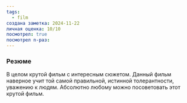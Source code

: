```yaml
---
tags:
  - film
создана заметка: 2024-11-22
личная оценка: 10/10
посмотрел: true
посмотрел n-раз:
---
```

### Резюме
В целом крутой фильм с интересным сюжетом. Данный фильм наверное учит той самой правильной, истинной толерантности, уважению к людям.
Абсолютно любому можно посоветовать этот крутой фильм.

